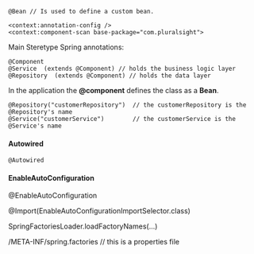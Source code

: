 
    @Bean // Is used to define a custom bean.

    <context:annotation-config />
    <context:component-scan base-package="com.pluralsight"> 

Main Steretype Spring annotations:

    @Component 
    @Service  (extends @Component) // holds the business logic layer
    @Repository  (extends @Component) // holds the data layer

In the application the **@component** defines the class as a **Bean**.

    @Repository("customerRepository")  // the customerRepository is the @Repository's name
    @Service("customerService")        // the customerService is the @Service's name
    
#### Autowired
    @Autowired


#### EnableAutoConfiguration

@EnableAutoConfiguration

@Import(EnableAutoConfigurationImportSelector.class)

SpringFactoriesLoader.loadFactoryNames(...)

/META-INF/spring.factories    // this is a properties file
